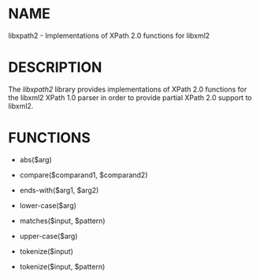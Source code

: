 NAME
====

libxpath2 - Implementations of XPath 2.0 functions for libxml2

DESCRIPTION
===========

The *libxpath2* library provides implementations of XPath 2.0 functions
for the libxml2 XPath 1.0 parser in order to provide partial XPath 2.0
support to libxml2.

FUNCTIONS
=========

-   abs($arg)

-   compare($comparand1, $comparand2)

-   ends-with($arg1, $arg2)

-   lower-case($arg)

-   matches($input, $pattern)

-   upper-case($arg)

-   tokenize($input)

-   tokenize($input, $pattern)

